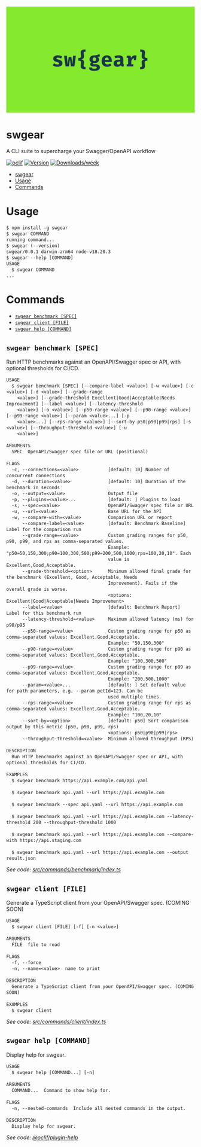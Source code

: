 ![Header](https://raw.githubusercontent.com/aldhosutra/swgear/HEAD/website/static/img/docusaurus-social-card.jpg)

# swgear

A CLI suite to supercharge your Swagger/OpenAPI workflow

[![oclif](https://img.shields.io/badge/cli-oclif-brightgreen.svg)](https://oclif.io)
[![Version](https://img.shields.io/npm/v/swgear.svg)](https://npmjs.org/package/swgear)
[![Downloads/week](https://img.shields.io/npm/dw/swgear.svg)](https://npmjs.org/package/swgear)

<!-- toc -->

- [swgear](#swgear)
- [Usage](#usage)
- [Commands](#commands)
<!-- tocstop -->

# Usage

<!-- usage -->

```sh-session
$ npm install -g swgear
$ swgear COMMAND
running command...
$ swgear (--version)
swgear/0.0.1 darwin-arm64 node-v18.20.3
$ swgear --help [COMMAND]
USAGE
  $ swgear COMMAND
...
```

<!-- usagestop -->

# Commands

<!-- commands -->

- [`swgear benchmark [SPEC]`](#swgear-benchmark-spec)
- [`swgear client [FILE]`](#swgear-client-file)
- [`swgear help [COMMAND]`](#swgear-help-command)

## `swgear benchmark [SPEC]`

Run HTTP benchmarks against an OpenAPI/Swagger spec or API, with optional thresholds for CI/CD.

```
USAGE
  $ swgear benchmark [SPEC] [--compare-label <value>] [-w <value>] [-c <value>] [-d <value>] [--grade-range
    <value>] [--grade-threshold Excellent|Good|Acceptable|Needs Improvement] [--label <value>] [--latency-threshold
    <value>] [-o <value>] [--p50-range <value>] [--p90-range <value>] [--p99-range <value>] [--param <value>...] [-p
    <value>...] [--rps-range <value>] [--sort-by p50|p90|p99|rps] [-s <value>] [--throughput-threshold <value>] [-u
    <value>]

ARGUMENTS
  SPEC  OpenAPI/Swagger spec file or URL (positional)

FLAGS
  -c, --connections=<value>           [default: 10] Number of concurrent connections
  -d, --duration=<value>              [default: 10] Duration of the benchmark in seconds
  -o, --output=<value>                Output file
  -p, --plugins=<value>...            [default: ] Plugins to load
  -s, --spec=<value>                  OpenAPI/Swagger spec file or URL
  -u, --url=<value>                   Base URL for the API
  -w, --compare-with=<value>          Comparison URL or report
      --compare-label=<value>         [default: Benchmark Baseline] Label for the comparison run
      --grade-range=<value>           Custom grading ranges for p50, p90, p99, and rps as comma-separated values.
                                      Example: "p50=50,150,300;p90=100,300,500;p99=200,500,1000;rps=100,20,10". Each
                                      value is Excellent,Good,Acceptable.
      --grade-threshold=<option>      Minimum allowed final grade for the benchmark (Excellent, Good, Acceptable, Needs
                                      Improvement). Fails if the overall grade is worse.
                                      <options: Excellent|Good|Acceptable|Needs Improvement>
      --label=<value>                 [default: Benchmark Report] Label for this benchmark run
      --latency-threshold=<value>     Maximum allowed latency (ms) for p90/p95
      --p50-range=<value>             Custom grading range for p50 as comma-separated values: Excellent,Good,Acceptable.
                                      Example: "50,150,300"
      --p90-range=<value>             Custom grading range for p90 as comma-separated values: Excellent,Good,Acceptable.
                                      Example: "100,300,500"
      --p99-range=<value>             Custom grading range for p99 as comma-separated values: Excellent,Good,Acceptable.
                                      Example: "200,500,1000"
      --param=<value>...              [default: ] Set default value for path parameters, e.g. --param petId=123. Can be
                                      used multiple times.
      --rps-range=<value>             Custom grading range for rps as comma-separated values: Excellent,Good,Acceptable.
                                      Example: "100,20,10"
      --sort-by=<option>              [default: p50] Sort comparison output by this metric (p50, p90, p99, rps)
                                      <options: p50|p90|p99|rps>
      --throughput-threshold=<value>  Minimum allowed throughput (RPS)

DESCRIPTION
  Run HTTP benchmarks against an OpenAPI/Swagger spec or API, with optional thresholds for CI/CD.

EXAMPLES
  $ swgear benchmark https://api.example.com/api.yaml

  $ swgear benchmark api.yaml --url https://api.example.com

  $ swgear benchmark --spec api.yaml --url https://api.example.com

  $ swgear benchmark api.yaml --url https://api.example.com --latency-threshold 200 --throughput-threshold 1000

  $ swgear benchmark api.yaml --url https://api.example.com --compare-with https://api.staging.com

  $ swgear benchmark api.yaml --url https://api.example.com --output result.json
```

_See code: [src/commands/benchmark/index.ts](https://github.com/aldhosutra/swgear/blob/v0.0.1/src/commands/benchmark/index.ts)_

## `swgear client [FILE]`

Generate a TypeScript client from your OpenAPI/Swagger spec. (COMING SOON)

```
USAGE
  $ swgear client [FILE] [-f] [-n <value>]

ARGUMENTS
  FILE  file to read

FLAGS
  -f, --force
  -n, --name=<value>  name to print

DESCRIPTION
  Generate a TypeScript client from your OpenAPI/Swagger spec. (COMING SOON)

EXAMPLES
  $ swgear client
```

_See code: [src/commands/client/index.ts](https://github.com/aldhosutra/swgear/blob/v0.0.1/src/commands/client/index.ts)_

## `swgear help [COMMAND]`

Display help for swgear.

```
USAGE
  $ swgear help [COMMAND...] [-n]

ARGUMENTS
  COMMAND...  Command to show help for.

FLAGS
  -n, --nested-commands  Include all nested commands in the output.

DESCRIPTION
  Display help for swgear.
```

_See code: [@oclif/plugin-help](https://github.com/oclif/plugin-help/blob/v6.2.29/src/commands/help.ts)_

<!-- commandsstop -->
